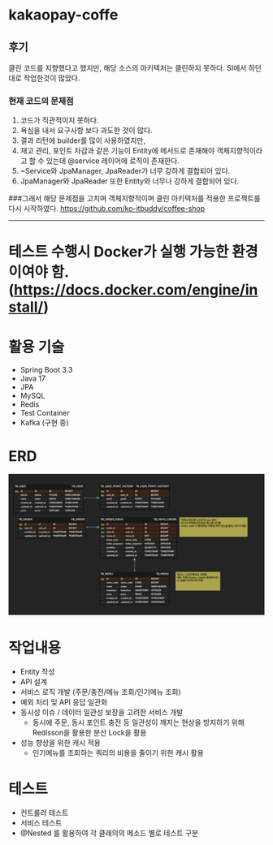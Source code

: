# kakaopay-coffe

## 후기
클린 코드를 지향했다고 했지만, 해당 소스의 아키텍처는 클린하지 못하다.
SI에서 하던대로 작업한것이 많았다.

### 현재 코드의 문제점
1. 코드가 직관적이지 못하다.
2. 욕심을 내서 요구사항 보다 과도한 것이 많다.
3. 결과 리턴에 builder를 많이 사용하였지만,
4. 재고 관리, 포인트 차감과 같은 기능이 Entity에 메서드로 존재해야 객체지향적이라고 할 수 있는데 @service 레이어에 로직이 존재한다.
5. ~Service와 JpaManager, JpaReader가 너무 강하게 결합되어 있다.
6. JpaManager와 JpaReader 또한 Entity와 너무나 강하게 결합되어 있다.

###그래서 해당 문제점을 고치며 객체지향적이며 클린 아키텍처를 적용한 프로젝트를 다시 시작하였다.
https://github.com/ko-itbuddy/coffee-shop

---

# 테스트 수행시 Docker가 실행 가능한 환경이여야 함. (https://docs.docker.com/engine/install/)

# 활용 기술
- Spring Boot 3.3
- Java 17
- JPA
- MySQL
- Redis
- Test Container
- Kafka (구현 중)

# ERD

![erd.png](erd.png)

# 작업내용
- Entity 작성
- API 설계
- 서비스 로직 개발 (주문/충전/메뉴 조회/인기메뉴 조회)
- 예외 처리 및 API 응답 일관화
- 동시성 이슈 / 데이터 일관성 보장을 고려한 서비스 개발 
  - 동시에 주문, 동시 포인트 충전 등 일관성이 깨지는 현상을 방지하기 위해 Redisson을 활용한 분산 Lock을 활용
- 성능 향상을 위한 캐시 적용
  - 인기메뉴를 조회하는 쿼리의 비용을 줄이기 위한 캐시 활용

# 테스트
- 컨트롤러 테스트
- 서비스 테스트
- @Nested 를 활용하여 각 클래의의 메소드 별로 테스트 구분
